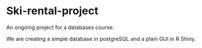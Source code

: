 # Ski-rental-project
An ongoing project for a databases course.

We are creating a simple database in postgreSQL and a plain GUI in R Shiny.
